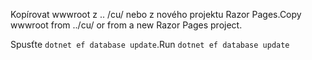 <span data-ttu-id="a4596-101">Kopírovat wwwroot z .. /cu/ nebo z nového projektu Razor Pages.</span><span class="sxs-lookup"><span data-stu-id="a4596-101">Copy wwwroot from ../cu/ or from a new Razor Pages project.</span></span>

<span data-ttu-id="a4596-102">Spusťte `dotnet ef database update`.</span><span class="sxs-lookup"><span data-stu-id="a4596-102">Run `dotnet ef database update`</span></span>
